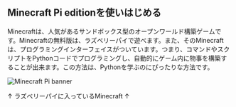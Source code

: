 ## Minecraft Pi editionを使いはじめる

Minecraftは、人気があるサンドボックス型のオープンワールド構築ゲームです。Minecraftの無料版は、ラズベリーパイで遊べます。また、そのMinecraftは、プログラミングインターフェイスがついています。つまり、コマンドやスクリプトをPythonコードでプログラミングし、自動的にゲーム内に物事を構築することが出来ます。この方法は、Pythonを学ぶのにぴったりな方法です。

![Minecraft Pi banner](images/minecraft-pi-banner.png)


↑ ラズベリーパイに入っているMinecraft ↑
